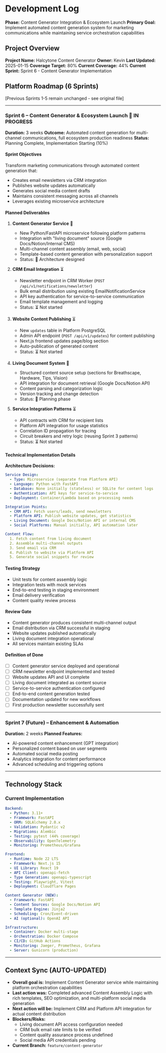 # Development Log

**Phase:** Content Generator Integration & Ecosystem Launch
**Primary Goal:** Implement automated content generation system for marketing communications while maintaining service orchestration capabilities

## Project Overview

**Project Name:** Halcytone Content Generator
**Owner:** Kevin
**Last Updated:** 2025-01-15
**Coverage Target:** 80%
**Current Coverage:** 44%
**Current Sprint:** Sprint 6 - Content Generator Implementation

## Platform Roadmap (6 Sprints)

[Previous Sprints 1-5 remain unchanged - see original file]

---

### Sprint 6 – Content Generator & Ecosystem Launch 🚧 IN PROGRESS
**Duration:** 3 weeks
**Outcome:** Automated content generation for multi-channel communications, full ecosystem production readiness
**Status:** Planning Complete, Implementation Starting (10%)

#### Sprint Objectives
Transform marketing communications through automated content generation that:
- Creates email newsletters via CRM integration
- Publishes website updates automatically
- Generates social media content drafts
- Maintains consistent messaging across all channels
- Leverages existing microservice architecture

#### Planned Deliverables

1. **Content Generator Service** 🔄
   - New Python/FastAPI microservice following platform patterns
   - Integration with "living document" source (Google Docs/Notion/Internal CMS)
   - Multi-channel content assembly (email, web, social)
   - Template-based content generation with personalization support
   - Status: 🔄 Architecture designed

2. **CRM Email Integration** ⏳
   - Newsletter endpoint in CRM Worker (`POST /api/v1/notifications/newsletter`)
   - Bulk email distribution using existing EmailNotificationService
   - API key authentication for service-to-service communication
   - Email template management and logging
   - Status: ⏳ Not started

3. **Website Content Publishing** ⏳
   - New `updates` table in Platform PostgreSQL
   - Admin API endpoint (`POST /api/v1/updates`) for content publishing
   - Next.js frontend updates page/blog section
   - Auto-publication of generated content
   - Status: ⏳ Not started

4. **Living Document System** 🔄
   - Structured content source setup (sections for Breathscape, Hardware, Tips, Vision)
   - API integration for document retrieval (Google Docs/Notion API)
   - Content parsing and categorization logic
   - Version tracking and change detection
   - Status: 🔄 Planning phase

5. **Service Integration Patterns** ⏳
   - API contracts with CRM for recipient lists
   - Platform API integration for usage statistics
   - Correlation ID propagation for tracing
   - Circuit breakers and retry logic (reusing Sprint 3 patterns)
   - Status: ⏳ Not started

#### Technical Implementation Details

**Architecture Decisions:**
```yaml
Service Design:
  - Type: Microservice (separate from Platform API)
  - Language: Python with FastAPI
  - Database: None initially (stateless) or SQLite for content logs
  - Authentication: API keys for service-to-service
  - Deployment: Container/Lambda based on processing needs

Integration Points:
  - CRM API: Fetch users/leads, send newsletters
  - Platform API: Publish website updates, get statistics
  - Living Document: Google Docs/Notion API or internal CMS
  - Social Platforms: Manual initially, API automation later

Content Flow:
  1. Fetch content from living document
  2. Assemble multi-channel outputs
  3. Send email via CRM
  4. Publish to website via Platform API
  5. Generate social snippets for review
```

#### Testing Strategy
- Unit tests for content assembly logic
- Integration tests with mock services
- End-to-end testing in staging environment
- Email delivery verification
- Content quality review process

#### Review Gate
- Content generator produces consistent multi-channel output
- Email distribution via CRM successful in staging
- Website updates published automatically
- Living document integration operational
- All services maintain existing SLAs

#### Definition of Done
- [ ] Content generator service deployed and operational
- [ ] CRM newsletter endpoint implemented and tested
- [ ] Website updates API and UI complete
- [ ] Living document integrated as content source
- [ ] Service-to-service authentication configured
- [ ] End-to-end content generation tested
- [ ] Documentation updated for new workflows
- [ ] First production newsletter successfully sent

---

### Sprint 7 (Future) – Enhancement & Automation
**Duration:** 2 weeks
**Planned Features:**
- AI-powered content enhancement (GPT integration)
- Personalized content based on user segments
- Automated social media posting
- Analytics integration for content performance
- Advanced scheduling and triggering options

---

## Technology Stack

### Current Implementation
```yaml
Backend:
  - Python: 3.11+
  - Framework: FastAPI
  - ORM: SQLAlchemy 2.0.x
  - Validation: Pydantic v2
  - Migrations: Alembic
  - Testing: pytest (44% coverage)
  - Observability: OpenTelemetry
  - Monitoring: Prometheus/Grafana

Frontend:
  - Runtime: Node 22 LTS
  - Framework: Next.js 15
  - UI Library: React 19
  - API Client: openapi-fetch
  - Type Generation: openapi-typescript
  - Testing: Playwright, Vitest
  - Deployment: Cloudflare Pages

Content Generator (NEW):
  - Framework: FastAPI
  - Content Sources: Google Docs/Notion API
  - Template Engine: Jinja2
  - Scheduling: Cron/Event-driven
  - AI (optional): OpenAI API

Infrastructure:
  - Container: Docker multi-stage
  - Orchestration: Docker Compose
  - CI/CD: GitHub Actions
  - Monitoring: Jaeger, Prometheus, Grafana
  - Server: Gunicorn (production)
```

---

## Context Sync (AUTO-UPDATED)

- **Overall goal is:** Implement Content Generator service while maintaining platform orchestration capabilities
- **Last action was:** Completed advanced Content Assembly Logic with rich templates, SEO optimization, and multi-platform social media generation
- **Next action will be:** Implement CRM and Platform API integration for actual content distribution
- **Blockers/Risks:**
  - Living document API access configuration needed
  - CRM bulk email rate limits to be verified
  - Content quality assurance process undefined
  - Social media API credentials pending
- **Current Branch:** `feature/content-generator`
